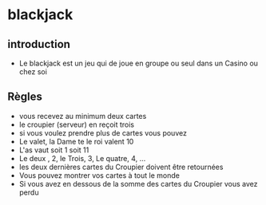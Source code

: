 # blackjack

## introduction
  
 * Le blackjack est un jeu qui de joue en groupe ou seul dans un Casino ou chez soi

## Règles
  * vous recevez au minimum deux cartes
  * le croupier (serveur) en reçoit trois
  * si vous voulez prendre plus de cartes vous pouvez
  * Le valet, la Dame te le roi valent 10
  * L'as vaut soit 1 soit 11 
  * Le deux , 2, le Trois, 3, Le quatre, 4, …
  * les deux dernières cartes du Croupier doivent être retournées
  * Vous pouvez montrer vos cartes à tout le monde
  * Si vous avez en dessous de la somme des cartes du Croupier vous avez perdu



